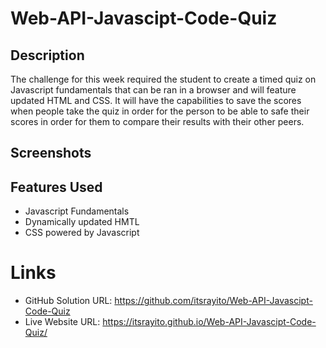 # Web-API-Javascipt-Code-Quiz
## Description
The challenge for this week required the student to create a timed quiz on Javascript fundamentals that can be ran in a browser and will feature updated HTML and CSS. It will have the capabilities to save the scores when people take the quiz in order for the person to be able to safe their scores in order for them to compare their results with their other peers.
## Screenshots

## Features Used
- Javascript Fundamentals
- Dynamically updated HMTL
- CSS powered by Javascript
# Links
- GitHub Solution URL: https://github.com/itsrayito/Web-API-Javascipt-Code-Quiz
- Live Website URL: https://itsrayito.github.io/Web-API-Javascipt-Code-Quiz/